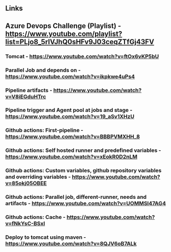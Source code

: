 ## Links

## Azure Devops Challenge (Playlist) - https://www.youtube.com/playlist?list=PLjo8_5rIVJhQ0sHFv9J03ceqZTfGj43FV

### Tomcat - https://www.youtube.com/watch?v=ftOx6vKP5bU
### Parallel Job and depends on - https://www.youtube.com/watch?v=ikpkwe4uPs4
### Pipeline artifacts - https://www.youtube.com/watch?v=V8iEGduHTrc
### Pipeline trigger and Agent pool at jobs and stage - https://www.youtube.com/watch?v=19_aSv1XHzU
### Github actions: First-pipeline - https://www.youtube.com/watch?v=BBBPVMXHH_8 
### Github actions: Self hosted runner and predefined variables - https://www.youtube.com/watch?v=xEokR0D2nLM
### Github actions: Custom variables, github repository variables and overriding variables - https://www.youtube.com/watch?v=85okj05OBEE
### Github actions: Parallel job, different-runner, needs and artifacts - https://www.youtube.com/watch?v=UOMMSl47AG4
### Github actions: Cache - https://www.youtube.com/watch?v=fNkYsC-BSxI
### Deploy to tomcat using maven - https://www.youtube.com/watch?v=8QJV6oB7ALk

